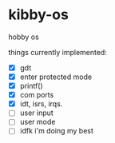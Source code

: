 # kibby-os

hobby os

things currently implemented:

- [x] gdt
- [x] enter protected mode
- [x] printf()
- [x] com ports
- [x] idt, isrs, irqs.
- [ ] user input
- [ ] user mode
- [ ] idfk i'm doing my best
